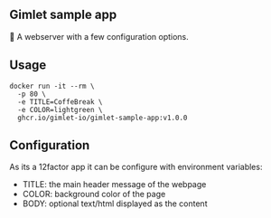 ## Gimlet sample app
👀
A webserver with a few configuration options.

## Usage

```
docker run -it --rm \
  -p 80 \
  -e TITLE=CoffeBreak \
  -e COLOR=lightgreen \
  ghcr.io/gimlet-io/gimlet-sample-app:v1.0.0
```

## Configuration

As its a 12factor app it can be configure with environment variables:

- TITLE: the main header message of the webpage
- COLOR: background color of the page
- BODY: optional text/html displayed as the content
